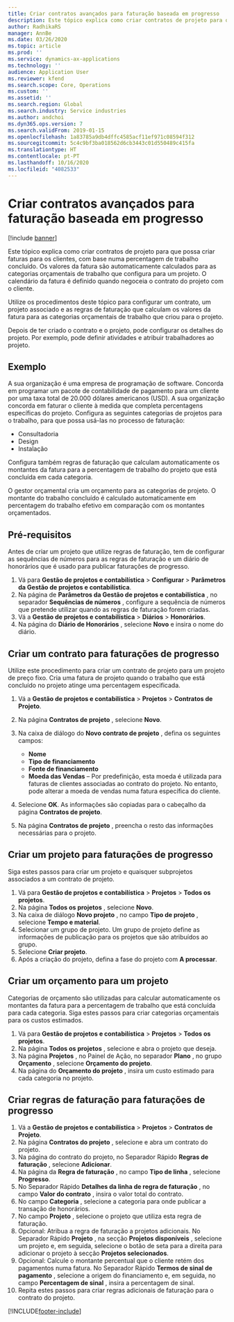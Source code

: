 ```yaml
---
title: Criar contratos avançados para faturação baseada em progresso
description: Este tópico explica como criar contratos de projeto para que possa gerar faturas para os clientes, com base numa percentagem de trabalho concluído.
author: RadhikaRS
manager: AnnBe
ms.date: 03/26/2020
ms.topic: article
ms.prod: ''
ms.service: dynamics-ax-applications
ms.technology: ''
audience: Application User
ms.reviewer: kfend
ms.search.scope: Core, Operations
ms.custom: ''
ms.assetid: ''
ms.search.region: Global
ms.search.industry: Service industries
ms.author: andchoi
ms.dyn365.ops.version: 7
ms.search.validFrom: 2019-01-15
ms.openlocfilehash: 1a83785a9db4dffc4585acf11ef971c08594f312
ms.sourcegitcommit: 5c4c9bf3ba018562d6cb3443c01d550489c415fa
ms.translationtype: HT
ms.contentlocale: pt-PT
ms.lasthandoff: 10/16/2020
ms.locfileid: "4082533"
---
```

# <a name="create-advanced-contracts-for-billing-based-on-progress"></a>Criar contratos avançados para faturação baseada em progresso
[!include [banner](../includes/banner.md)]

Este tópico explica como criar contratos de projeto para que possa criar faturas para os clientes, com base numa percentagem de trabalho concluído. Os valores da fatura são automaticamente calculados para as categorias orçamentais de trabalho que configura para um projeto. O calendário da fatura é definido quando negoceia o contrato do projeto com o cliente.

Utilize os procedimentos deste tópico para configurar um contrato, um projeto associado e as regras de faturação que calculam os valores da fatura para as categorias orçamentais de trabalho que criou para o projeto.

Depois de ter criado o contrato e o projeto, pode configurar os detalhes do projeto. Por exemplo, pode definir atividades e atribuir trabalhadores ao projeto.

## <a name="example"></a>Exemplo

A sua organização é uma empresa de programação de software. Concorda em programar um pacote de contabilidade de pagamento para um cliente por uma taxa total de 20.000 dólares americanos (USD). A sua organização concorda em faturar o cliente à medida que completa percentagens específicas do projeto. Configura as seguintes categorias de projetos para o trabalho, para que possa usá-las no processo de faturação:

- Consultadoria
- Design
- Instalação

Configura também regras de faturação que calculam automaticamente os montantes da fatura para a percentagem de trabalho do projeto que está concluída em cada categoria.

O gestor orçamental cria um orçamento para as categorias de projeto. O montante do trabalho concluído é calculado automaticamente em percentagem do trabalho efetivo em comparação com os montantes orçamentados.

## <a name="prerequisites"></a>Pré-requisitos

Antes de criar um projeto que utilize regras de faturação, tem de configurar as sequências de números para as regras de faturação e um diário de honorários que é usado para publicar faturações de progresso.

1. Vá para **Gestão de projetos e contabilística** \> **Configurar** \> **Parâmetros da Gestão de projetos e contabilística**.
2. Na página de **Parâmetros da Gestão de projetos e contabilística** , no separador **Sequências de números** , configure a sequência de números que pretende utilizar quando as regras de faturação forem criadas.
3. Vá a **Gestão de projetos e contabilística** \> **Diários** \> **Honorários**.
4. Na página do **Diário de Honorários** , selecione **Novo** e insira o nome do diário.

## <a name="create-a-contract-for-progress-billings"></a>Criar um contrato para faturações de progresso

Utilize este procedimento para criar um contrato de projeto para um projeto de preço fixo. Cria uma fatura de projeto quando o trabalho que está concluído no projeto atinge uma percentagem especificada.

1. Vá a **Gestão de projetos e contabilística** \> **Projetos** \> **Contratos de Projeto**.
2. Na página **Contratos de projeto** , selecione **Novo**.
3. Na caixa de diálogo do **Novo contrato de projeto** , defina os seguintes campos:

    - **Nome**
    - **Tipo de financiamento**
    - **Fonte de financiamento**
    - **Moeda das Vendas** – Por predefinição, esta moeda é utilizada para faturas de clientes associadas ao contrato do projeto. No entanto, pode alterar a moeda de vendas numa fatura específica do cliente.

4. Selecione **OK**. As informações são copiadas para o cabeçalho da página **Contratos de projeto**.
5. Na página **Contratos de projeto** , preencha o resto das informações necessárias para o projeto.

## <a name="create-a-project-for-progress-billings"></a>Criar um projeto para faturações de progresso

Siga estes passos para criar um projeto e quaisquer subprojetos associados a um contrato de projeto.

1. Vá para **Gestão de projetos e contabilística** \> **Projetos** \> **Todos os projetos**.
2. Na página **Todos os projetos** , selecione **Novo**.
3. Na caixa de diálogo **Novo projeto** , no campo **Tipo de projeto** , selecione **Tempo e material**.
4. Selecionar um grupo de projeto. Um grupo de projeto define as informações de publicação para os projetos que são atribuídos ao grupo.
5. Selecione **Criar projeto**.
6. Após a criação do projeto, defina a fase do projeto com **A processar**.

## <a name="create-a-budget-for-a-project"></a>Criar um orçamento para um projeto

Categorias de orçamento são utilizadas para calcular automaticamente os montantes da fatura para a percentagem de trabalho que está concluída para cada categoria. Siga estes passos para criar categorias orçamentais para os custos estimados.

1. Vá para **Gestão de projetos e contabilística** \> **Projetos** \> **Todos os projetos**.
2. Na página **Todos os projetos** , selecione e abra o projeto que deseja.
3. Na página **Projetos** , no Painel de Ação, no separador **Plano** , no grupo **Orçamento** , selecione **Orçamento do projeto**.
4. Na página do **Orçamento do projeto** , insira um custo estimado para cada categoria no projeto.

## <a name="create-billing-rules-for-progress-billings"></a>Criar regras de faturação para faturações de progresso

1. Vá a **Gestão de projetos e contabilística** \> **Projetos** \> **Contratos de Projeto**.
2. Na página **Contratos do projeto** , selecione e abra um contrato do projeto.
3. Na página do contrato do projeto, no Separador Rápido **Regras de faturação** , selecione **Adicionar**.
4. Na página da **Regra de faturação** , no campo **Tipo de linha** , selecione **Progresso**.
5. No Separador Rápido **Detalhes da linha de regra de faturação** , no campo **Valor do contrato** , insira o valor total do contrato.
6. No campo **Categoria** , selecione a categoria para onde publicar a transação de honorários.
7. No campo **Projeto** , selecione o projeto que utiliza esta regra de faturação.
8. Opcional: Atribua a regra de faturação a projetos adicionais. No Separador Rápido **Projeto** , na secção **Projetos disponíveis** , selecione um projeto e, em seguida, selecione o botão de seta para a direita para adicionar o projeto à secção **Projetos selecionados**.
9. Opcional: Calcule o montante percentual que o cliente retém dos pagamentos numa fatura. No Separador Rápido **Termos de sinal de pagamento** , selecione a origem do financiamento e, em seguida, no campo **Percentagem de sinal** , insira a percentagem de sinal.
10. Repita estes passos para criar regras adicionais de faturação para o contrato do projeto.


[!INCLUDE[footer-include](../includes/footer-banner.md)]